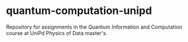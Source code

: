 # quantum-computation-unipd
Repository for assignments in the Quantum Information and Computation course at UniPd Physics of Data master's.
